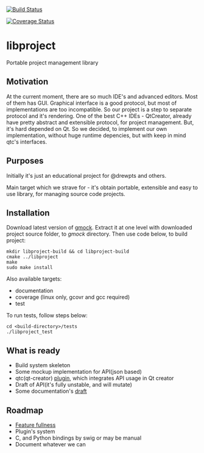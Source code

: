 [![Build Status](https://travis-ci.org/drewpts/LPROJ-main.svg?branch=LPROJ-22__RE_integrating_linux_build_on_travis_ci)](https://travis-ci.org/drewpts/LPROJ-main)

[![Coverage Status](https://coveralls.io/repos/drewpts/LPROJ-main/badge.svg)](https://coveralls.io/r/drewpts/LPROJ-main)

# libproject
Portable project management library
## Motivation
At the current moment, there are so much IDE's and advanced editors.
Most of them has GUI. 
Graphical interface is a good protocol, but most of implementations are too incompatible.
So our project is a step to separate protocol and it's rendering.
One of the best C++ IDEs - QtCreator, already have pretty abstract and extensible protocol, for project management.
But, it's hard depended on Qt. So we decided, to implement our own implementation, without huge runtime depencies, but with keep in mind qtc's interfaces.

## Purposes
Initially it's just an educational project for @drewpts and others.

Main target which we strave for - it's obtain portable, extensible and easy to use library, for managing source code projects.

## Installation
Download latest version of [gmock](https://code.google.com/p/googlemock/downloads/detail?name=gmock-1.7.0.zip&can=2&q=).
Extract it at one level with downloaded project source folder, to *gmock* directory.
Then use code below, to build project:
```
mkdir libproject-build && cd libproject-build
cmake ../libproject
make
sudo make install
```
Also available targets:
* documentation
* coverage (linux only, gcovr and gcc required)
* test

To run tests, follow steps below:
```
cd <build-directory>/tests
./libproject_test
```

## What is ready
* Build system skeleton
* Some mockup implementation for API(json based)
* qtc(qt-creator) [plugin](https://github.com/drewpts/LPROJ-main/tree/develop/samples/frontend/qtc-plugin), which integrates API usage in Qt creator
* Draft of API(it's fully unstable, and will mutate)
* Some documentation's [draft](https://github.com/drewpts/LPROJ-main/wiki/Index)

## Roadmap
* [Feature fullness](http://fake.org)
* Plugin's system
* C, and Python bindings by swig or may be manual
* Document whatever we can

